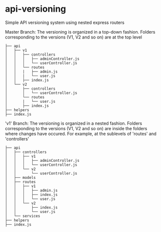 # api-versioning
Simple API versioning system using nested express routers

Master Branch:
The versioning is organized in a top-down fashion. Folders corresponding to the versions (V1, V2 and so on) are at the top level
```
├── api
│   ├── v1
│   │   ├── controllers
│   │   │   ├── adminController.js
│   │   │   └── userController.js
│   │   └── routes
│   │   |   ├── admin.js
│   │   |   └── user.js
│   │   ├── index.js
│   └── v2
│       ├── controllers
│       │   └── userController.js
│       └── routes
│       |   └── user.js
│       ├── index.js
├── helpers
├── index.js
```
'v1' Branch:
The versioning is organized in a nested fashion. Folders corresponding to the versions (V1, V2 and so on) are inside the folders where changes have occured. 
For example, at the sublevels of 'routes' and 'controllers'
```
├── api
│   ├── controllers
│   │   ├── v1
│   │   │   ├── adminController.js
│   │   │   └── userController.js
│   │   └── v2
│   │       └── userController.js
│   ├── models
│   ├── routes
│   │   ├── v1
│   │   │   ├── admin.js
│   │   │   ├── index.js
│   │   │   └── user.js
│   │   └── v2
│   │       ├── index.js
│   │       └── user.js
│   └── services
├── helpers
├── index.js
```
